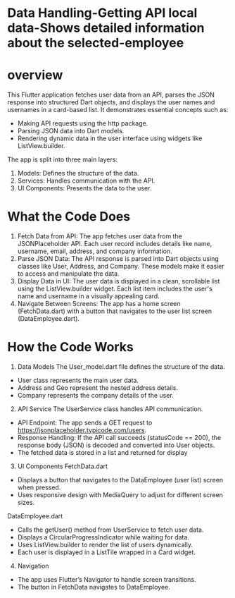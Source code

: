 # Data Handling-Getting API local data-Shows detailed information about the selected-employee
# overview
This Flutter application fetches user data from an API, parses the JSON response into structured Dart objects, and displays the user names and usernames in a card-based list. It demonstrates essential concepts such as: 
- Making API requests using the http package.
- Parsing JSON data into Dart models.
- Rendering dynamic data in the user interface using widgets like ListView.builder.
  
The app is split into three main layers:
1. Models: Defines the structure of the data.
2. Services: Handles communication with the API.
3. UI Components: Presents the data to the user.

# What the Code Does
1. Fetch Data from API:
   The app fetches user data from the JSONPlaceholder API. Each user record includes details like name, username, email, address, and company information.
2. Parse JSON Data:
   The API response is parsed into Dart objects using classes like User, Address, and Company. These models make it easier to access and manipulate the data.
3. Display Data in UI:
  The user data is displayed in a clean, scrollable list using the ListView.builder widget. Each list item includes the user's name and username in a visually appealing card.
4. Navigate Between Screens:
   The app has a home screen (FetchData.dart) with a button that navigates to the user list screen (DataEmployee.dart).

# How the Code Works
1. Data Models
The User_model.dart file defines the structure of the data.
- User class represents the main user data.
- Address and Geo represent the nested address details.
- Company represents the company details of the user.
  
2. API Service
The UserService class handles API communication.

- API Endpoint: The app sends a GET request to https://jsonplaceholder.typicode.com/users.
- Response Handling: If the API call succeeds (statusCode == 200), the response body (JSON) is decoded and converted into User objects.
- The fetched data is stored in a list and returned for display
  
3. UI Components
FetchData.dart

- Displays a button that navigates to the DataEmployee (user list) screen when pressed.
- Uses responsive design with MediaQuery to adjust for different screen sizes.
  
DataEmployee.dart
- Calls the getUser() method from UserService to fetch user data.
- Displays a CircularProgressIndicator while waiting for data.
- Uses ListView.builder to render the list of users dynamically.
- Each user is displayed in a ListTile wrapped in a Card widget.

4. Navigation
- The app uses Flutter’s Navigator to handle screen transitions.
- The button in FetchData navigates to DataEmployee.
